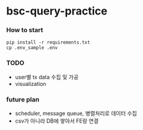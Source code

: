# bsc-query-practice

### How to start
```
pip install -r requirements.txt
cp .env_sample .env
```

### TODO
- user별 tx data 수집 및 가공
- visualization

### future plan
- scheduler, message queue, 병렬처리로 데이터 수집
- csv가 아니라 DB에 쌓아서 FE랑 연결
